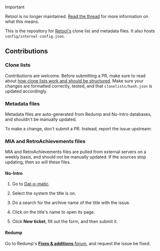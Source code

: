 > [!IMPORTANT]
> Retool is no longer maintained. [Read the thread](https://github.com/unexpectedpanda/retool/issues/337)
for more information on what this means.

This is the repository for [Retool's](https://unexpectedpanda.github.io/retool/) clone
list and metadata files. It also hosts `config/internal-config.json`.

## Contributions

### Clone lists

Contributions are welcome. Before submitting a PR, make sure to read about
[how clone lists work and should be structured](https://unexpectedpanda.github.io/retool/contribute-clone-lists/). Make sure your changes are formatted correctly, tested, and
that `clonelists/hash.json` is updated accordingly.

### Metadata files

Metadata files are auto-generated from Redump and No-Intro databases, and shouldn't be
manually updated.

To make a change, don't submit a PR. Instead, report the issue upstream:

### MIA and RetroAchievements files

MIA and RetroAchievements files are pulled from external servers on a weekly basis, and
should not be manually updated. If the sources stop updating, then so will these files.

#### No-Intro

1. Go to [Dat-o-matic](https://datomatic.no-intro.org/).

1. Select the system the title is on.

1. Do a search for the archive name of the title with the issue.

1. Click on the title's name to open its page.

1. Click **New ticket**, fill out the form, and then submit it.

#### Redump

Go to Redump's [**Fixes & additions** forum](http://forum.redump.org/forum/15/fixes-additions/),
and request the issue be fixed.